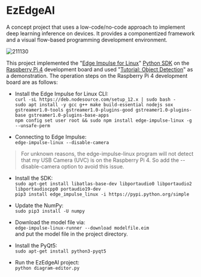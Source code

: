 # EzEdgeAI  
A concept project that uses a low-code/no-code approach to implement deep learning inference on devices. It provides a componentized framework and a visual flow-based programming development environment.  
  
![211130](https://user-images.githubusercontent.com/44540872/143999838-4a8b26e8-ead8-4083-a7b2-8b76e1fcc7d7.png)  
  
This project implemented the "[Edge Impulse for Linux](https://docs.edgeimpulse.com/docs/edge-impulse-for-linux)" [Python SDK](https://docs.edgeimpulse.com/docs/linux-python-sdk) on the [Raspberry Pi 4](https://docs.edgeimpulse.com/docs/raspberry-pi-4) development board and used "[Tutorial: Object Detection](https://docs.edgeimpulse.com/docs/object-detection)" as a demonstration. The operation steps on the Raspberry Pi 4 development board are as follows:  

* Install the Edge Impulse for Linux CLI:  
`curl -sL https://deb.nodesource.com/setup_12.x | sudo bash -`  
`sudo apt install -y gcc g++ make build-essential nodejs sox gstreamer1.0-tools gstreamer1.0-plugins-good gstreamer1.0-plugins-base gstreamer1.0-plugins-base-apps`  
`npm config set user root && sudo npm install edge-impulse-linux -g --unsafe-perm`  
  
* Connecting to Edge Impulse:  
`edge-impulse-linux --disable-camera`  
> For unknown reasons, the edge-impulse-linux program will not detect that my USB Camera (UVC) is on the Raspberry Pi 4. So add the --disable-camera option to avoid this issue.  
  
* Install the SDK:    
`sudo apt-get install libatlas-base-dev libportaudio0 libportaudio2 libportaudiocpp0 portaudio19-dev`  
`pip3 install edge_impulse_linux -i https://pypi.python.org/simple`  
  
* Update the NumPy:  
`sudo pip3 install -U numpy`  
  
* Download the model file via:  
`edge-impulse-linux-runner --download modelfile.eim`  
and put the model file in the project directory.
  
* Install the PyQt5:  
`sudo apt-get install python3-pyqt5`  
  
* Run the EzEdgeAI project:  
`python diagram-editor.py`
  